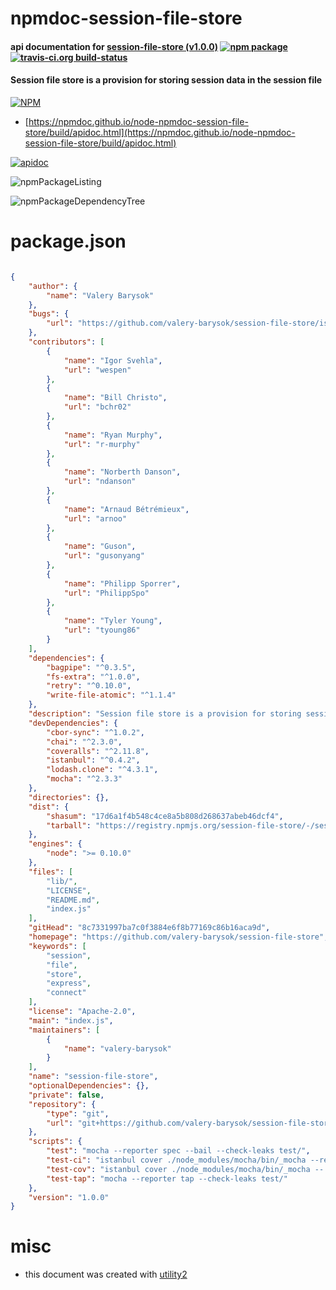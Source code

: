 # npmdoc-session-file-store

#### api documentation for  [session-file-store (v1.0.0)](https://github.com/valery-barysok/session-file-store)  [![npm package](https://img.shields.io/npm/v/npmdoc-session-file-store.svg?style=flat-square)](https://www.npmjs.org/package/npmdoc-session-file-store) [![travis-ci.org build-status](https://api.travis-ci.org/npmdoc/node-npmdoc-session-file-store.svg)](https://travis-ci.org/npmdoc/node-npmdoc-session-file-store)

#### Session file store is a provision for storing session data in the session file

[![NPM](https://nodei.co/npm/session-file-store.png?downloads=true&downloadRank=true&stars=true)](https://www.npmjs.com/package/session-file-store)

- [https://npmdoc.github.io/node-npmdoc-session-file-store/build/apidoc.html](https://npmdoc.github.io/node-npmdoc-session-file-store/build/apidoc.html)

[![apidoc](https://npmdoc.github.io/node-npmdoc-session-file-store/build/screenCapture.buildCi.browser.%252Ftmp%252Fbuild%252Fapidoc.html.png)](https://npmdoc.github.io/node-npmdoc-session-file-store/build/apidoc.html)

![npmPackageListing](https://npmdoc.github.io/node-npmdoc-session-file-store/build/screenCapture.npmPackageListing.svg)

![npmPackageDependencyTree](https://npmdoc.github.io/node-npmdoc-session-file-store/build/screenCapture.npmPackageDependencyTree.svg)



# package.json

```json

{
    "author": {
        "name": "Valery Barysok"
    },
    "bugs": {
        "url": "https://github.com/valery-barysok/session-file-store/issues"
    },
    "contributors": [
        {
            "name": "Igor Svehla",
            "url": "wespen"
        },
        {
            "name": "Bill Christo",
            "url": "bchr02"
        },
        {
            "name": "Ryan Murphy",
            "url": "r-murphy"
        },
        {
            "name": "Norberth Danson",
            "url": "ndanson"
        },
        {
            "name": "Arnaud Bétrémieux",
            "url": "arnoo"
        },
        {
            "name": "Guson",
            "url": "gusonyang"
        },
        {
            "name": "Philipp Sporrer",
            "url": "PhilippSpo"
        },
        {
            "name": "Tyler Young",
            "url": "tyoung86"
        }
    ],
    "dependencies": {
        "bagpipe": "^0.3.5",
        "fs-extra": "^1.0.0",
        "retry": "^0.10.0",
        "write-file-atomic": "^1.1.4"
    },
    "description": "Session file store is a provision for storing session data in the session file",
    "devDependencies": {
        "cbor-sync": "^1.0.2",
        "chai": "^2.3.0",
        "coveralls": "^2.11.8",
        "istanbul": "^0.4.2",
        "lodash.clone": "^4.3.1",
        "mocha": "^2.3.3"
    },
    "directories": {},
    "dist": {
        "shasum": "17d6a1f4b548c4ce8a5b808d268637abeb46dcf4",
        "tarball": "https://registry.npmjs.org/session-file-store/-/session-file-store-1.0.0.tgz"
    },
    "engines": {
        "node": ">= 0.10.0"
    },
    "files": [
        "lib/",
        "LICENSE",
        "README.md",
        "index.js"
    ],
    "gitHead": "8c7331997ba7c0f3884e6f8b77169c86b16aca9d",
    "homepage": "https://github.com/valery-barysok/session-file-store",
    "keywords": [
        "session",
        "file",
        "store",
        "express",
        "connect"
    ],
    "license": "Apache-2.0",
    "main": "index.js",
    "maintainers": [
        {
            "name": "valery-barysok"
        }
    ],
    "name": "session-file-store",
    "optionalDependencies": {},
    "private": false,
    "repository": {
        "type": "git",
        "url": "git+https://github.com/valery-barysok/session-file-store.git"
    },
    "scripts": {
        "test": "mocha --reporter spec --bail --check-leaks test/",
        "test-ci": "istanbul cover ./node_modules/mocha/bin/_mocha --report lcovonly -- --reporter spec --check-leaks test/",
        "test-cov": "istanbul cover ./node_modules/mocha/bin/_mocha -- --reporter dot --check-leaks test/",
        "test-tap": "mocha --reporter tap --check-leaks test/"
    },
    "version": "1.0.0"
}
```



# misc
- this document was created with [utility2](https://github.com/kaizhu256/node-utility2)

